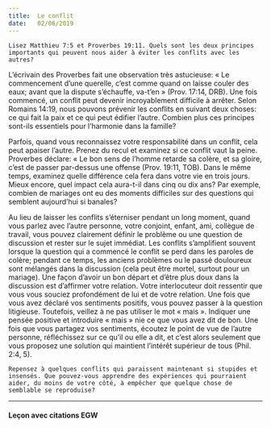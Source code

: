 ```yaml
---
title:  Le conflit
date:   02/06/2019
---
```


`Lisez Matthieu 7:5 et Proverbes 19:11. Quels sont les deux principes importants qui peuvent nous aider à éviter les conflits avec les autres?`

L’écrivain des Proverbes fait une observation très astucieuse: « Le commencement d’une querelle, c’est comme quand on laisse couler des eaux; avant que la dispute s’échauffe, va-t’en » (Prov. 17:14, DRB). Une fois commencé, un conflit peut devenir incroyablement difficile à arrêter. Selon Romains 14:19, nous pouvons prévenir les conflits en suivant deux choses: ce qui fait la paix et ce qui peut édifier l’autre. Combien plus ces principes sont-ils essentiels pour l’harmonie dans la famille?

Parfois, quand vous reconnaissez votre responsabilité dans un conflit, cela peut apaiser l’autre. Prenez du recul et examinez si ce conflit vaut la peine. Proverbes déclare: « Le bon sens de l’homme retarde sa colère, et sa gloire, c’est de passer par-dessus une offense (Prov. 19:11, TOB). Dans le même temps, examinez quelle différence cela fera dans votre vie en trois jours. Mieux encore, quel impact cela aura-t-il dans cinq ou dix ans? Par exemple, combien de mariages ont eu des moments difficiles sur des questions qui semblent aujourd’hui si banales?

Au lieu de laisser les conflits s’éterniser pendant un long moment, quand vous parlez avec l’autre personne, votre conjoint, enfant, ami, collègue de travail, vous pouvez clairement définir le problème ou une question de discussion et rester sur le sujet immédiat. Les conflits s’amplifient souvent lorsque la question qui a commencé le conflit se perd dans les paroles de colère; pendant ce temps, les anciens problèmes ou le passé douloureux sont mélangés dans la discussion (cela peut être mortel, surtout pour un mariage). Une façon d’avoir un bon départ et d’être plus doux dans la discussion est d’affirmer votre relation. Votre interlocuteur doit ressentir que vous vous souciez profondément de lui et de votre relation. Une fois que vous avez déclaré vos sentiments positifs, vous pouvez passer à la question litigieuse. Toutefois, veillez à ne pas utiliser le mot « mais ». Indiquer une pensée positive et introduire « mais » nie ce que vous avez dit de bon. Une fois que vous partagez vos sentiments, écoutez le point de vue de l’autre personne, réfléchissez sur ce qu’il ou elle a dit, et c’est alors seulement que vous proposez une solution qui maintient l’intérêt supérieur de tous (Phil. 2:4, 5).

`Repensez à quelques conflits qui paraissent maintenant si stupides et insensés. Que pouvez-vous apprendre des expériences qui pourraient aider, du moins de votre côté, à empêcher que quelque chose de semblable se reproduise?`

---

#### Leçon avec citations EGW